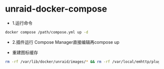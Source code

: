 # unraid-docker-compose
- 1.运行命令
```bash
docker compose /path/compose.yml up -d
```
- 2.插件运行 Compose Manager直接编辑再compose up

- 重建图标缓存
```bash
rm -rf /var/lib/docker/unraid/images/* && rm -rf /var/local/emhttp/plugins/dynamix.docker.manager/images/* 
```